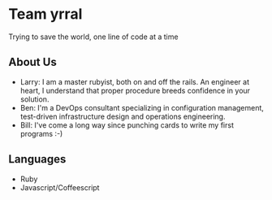 
# Team yrral

Trying to save the world, one line of code at a time

## About Us

- Larry: I am a master rubyist, both on and off the rails.  An engineer at heart, I understand that proper procedure breeds confidence in your solution.
- Ben: I'm a DevOps consultant specializing in configuration management, test-driven infrastructure design and operations engineering.
- Bill:  I've come a long way since punching cards to write my first programs  :-)

## Languages 

- Ruby
- Javascript/Coffeescript
